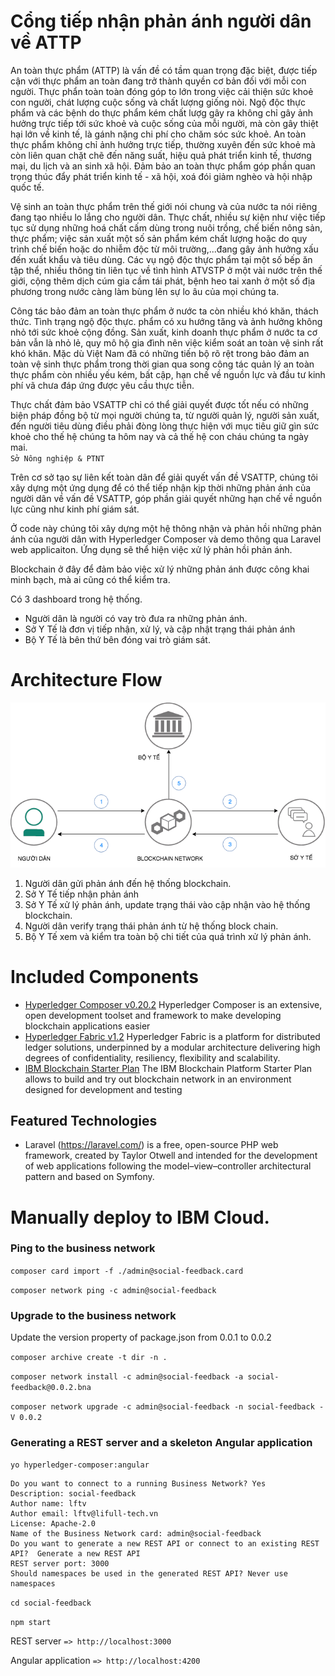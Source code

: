 # Cổng tiếp nhận phản ánh người dân về ATTP
An toàn thực phẩm (ATTP) là vấn đề có tầm quan trọng đặc biệt, được tiếp cận với thực phẩm an toàn đang trở thành quyền cơ bản đối với mỗi con người. Thực phẩn toàn toàn đóng góp to lớn trong việc cải thiện sức khoẻ con người, chát lượng cuộc sống và chất lượng giống nòi. Ngộ độc thực phẩm và các bệnh do thực phẩm kém chất lượg gây ra không chỉ gây ảnh hưởng trực tiếp tới sức khoẻ và cuộc sống của mỗi người, mà còn gây thiệt hại lớn về kinh tế, là gánh nặng chi phí cho chăm sóc sức khoẻ. An toàn thực phẩm không chỉ ảnh hưởng trực tiếp, thường xuyên đến sức khoẻ mà còn liên quan chặt chẽ đến năng suất, hiệu quả phát triển kinh tế, thương mại, du lịch và an sinh xã hội. Đảm bảo an toàn thực phẩm góp phần quan trọng thúc đẩy phát triển kinh tế - xã hội, xoá đói giảm nghèo và hội nhập quốc tế.

Vệ sinh an toàn thực phẩm trên thế giới nói chung và của nước ta nói riêng đang tạo nhiều lo lắng cho người dân. Thực chất, nhiều sự kiện như việc tiếp tục sử dụng những hoá chất cấm dùng trong nuôi trồng, chế biến nông sản, thực phẩm; việc sản xuất một số sản phẩm kém chất lượng hoặc do quy trình chế biến hoặc do nhiễm độc từ môi trường,...đang gây ảnh hưởng xấu đến xuất khẩu và tiêu dùng. Các vụ ngộ độc thực phẩm tại một số bếp ăn tập thể, nhiều thông tin liên tục về tình hình ATVSTP ở một vài nước trên thế giới, cộng thêm dịch cúm gia cầm tái phát, bệnh heo tai xanh ở một số địa phương trong nước càng làm bùng lên sự lo âu của mọi chúng ta.

Công tác bảo đảm an toàn thực phẩm ở nước ta còn nhiều khó khăn, thách thức. Tình trạng ngộ độc thực. phẩm có xu hướng tăng và ảnh hưởng không nhỏ tới sức khoẻ cộng đồng. Sản xuất, kinh doanh thực phẩm ở nước ta cơ bản vẫn là nhỏ lẻ, quy mô hộ gia đình nên việc kiểm soát an toàn vệ sinh rất khó khăn. Mặc dù Việt Nam đã có những tiến bộ rõ rệt trong bảo đảm an toàn vệ sinh thực phẩm trong thời gian qua song công tác quản lý an toàn thực phẩm còn nhiều yếu kém, bất cập, hạn chế về nguồn lực và đầu tư kinh phí vã chưa đáp ứng được yêu cầu thực tiễn.

Thực chất đảm bảo VSATTP chỉ có thể giải quyết được tốt nếu có những biện pháp đồng bộ từ mọi người chúng ta, từ người quản lý, người sản xuất, đến người tiêu dùng điều phải đòng lòng thực hiện với mục tiêu giữ gìn sức khoẻ cho thế hệ chúng ta hôm nay và cả thế hệ con cháu chúng ta ngày mai.                               
								`Sở Nông nghiệp & PTNT`

Trên cơ sở tạo sự liên kết toàn dân để giải quyết vấn đề VSATTP, chúng tôi xây dựng một ứng dụng để có thể tiếp nhận kịp thời những phản ánh của người dân về vấn đề VSATTP, góp phần giải quyết những hạn chế về nguồn lực cũng như kinh phí giám sát.

Ở code này chúng tôi xây dựng một hệ thông nhận và phản hồi những phản ánh của người dân with Hyperledger Composer và demo thông qua Laravel web applicaiton. Ứng dụng sẽ thể hiện việc xử lý phản hồi phản ánh.

Blockchain ở đây để đảm bảo việc xử lý những phản ánh được công khai minh bạch, mà ai cũng có thể kiểm tra.

Có 3 dashboard trong hệ thống. 
- Người dân là người có vay trò đưa ra những phản ánh. 
- Sở Y Tế là đơn vị tiếp nhận, xử lý, và cập nhật trạng thái phản ánh
- Bộ Y Tế là bên thứ bên đóng vai trò giám sát.

# Architecture Flow
![Architecture Flow](https://github.com/hamxn/social-feedback/blob/master/flow.png)

1. Người dân gửi phản ánh đến hệ thống blockchain.
2. Sở Y Tế tiếp nhận phản ánh
3. Sở Y Tế xử lý phản ánh, update trạng thái vào cập nhận vào hệ thống blockchain.
4. Người dân verify trạng thái phản ánh từ hệ thống block chain.
5. Bộ Y Tế xem và kiểm tra toàn bộ chi tiết của quá trình xử lý phản ánh.

# Included Components
* [Hyperledger Composer v0.20.2](https://hyperledger.github.io/composer/latest/) Hyperledger Composer is an extensive, open development toolset and framework to make developing blockchain applications easier
* [Hyperledger Fabric v1.2](https://hyperledger-fabric.readthedocs.io) Hyperledger Fabric is a platform for distributed ledger solutions, underpinned by a modular architecture delivering high degrees of confidentiality, resiliency, flexibility and scalability.
* [IBM Blockchain Starter Plan](https://console.bluemix.net/catalog/services/blockchain) The IBM Blockchain Platform Starter Plan allows to build and try out blockchain network in an environment designed for development and testing

## Featured Technologies
* Laravel (https://laravel.com/) is a free, open-source PHP web framework, created by Taylor Otwell and intended for the development of web applications following the model–view–controller architectural pattern and based on Symfony.

# Manually deploy to IBM Cloud.

### Ping to the business network
`composer card import -f ./admin@social-feedback.card`

`composer network ping -c admin@social-feedback`

### Upgrade to the business network
Update the version property of package.json from 0.0.1 to 0.0.2

`composer archive create -t dir -n .`

`composer network install -c admin@social-feedback -a social-feedback@0.0.2.bna`

`composer network upgrade -c admin@social-feedback -n social-feedback -V 0.0.2`

### Generating a REST server and a skeleton Angular application
`yo hyperledger-composer:angular`
	
	Do you want to connect to a running Business Network? Yes
    Description: social-feedback
    Author name: lftv
    Author email: lftv@lifull-tech.vn    
    License: Apache-2.0
    Name of the Business Network card: admin@social-feedback
    Do you want to generate a new REST API or connect to an existing REST API?  Generate a new REST API
    REST server port: 3000
    Should namespaces be used in the generated REST API? Never use namespaces

`cd social-feedback`

`npm start`

REST server `=> http://localhost:3000`

Angular application `=> http://localhost:4200`

